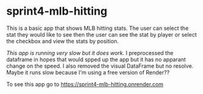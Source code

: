 # sprint4-mlb-hitting

This is a basic app that shows MLB hitting stats.
The user can select the stat they would like to see then the user can see the stat by player or select the checkbox and view the stats by position.


*This app is running very slow but it does work.* I preprocessed the dataframe in hopes that would spped up the app but it has no apparant change on the speed. I also removed the visual DataFrame but no resolve. Maybe it runs slow because I'm using a free version of Render??


To see this app go to https://sprint4-mlb-hitting.onrender.com